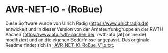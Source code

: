 AVR-NET-IO - (RoBue)
====================

Diese Software wurde von Ulrich Radig (https://www.ulrichradig.de) entwickelt und in
dieser Version von der Amateurfunkgruppe an der RWTH Aachen
(https://www.afu.rwth-aachen.de/, rwth-afu [at] online.de) modifiziert und an
die eigenen Bedürfnisse angepasst. Das originale Readme findet sich in
[_AVR-NET-IO_RoBue_V1.x.txt](_AVR-NET-IO_RoBue_V1.x.txt).
